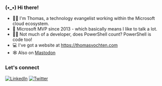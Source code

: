 ###  (•_•) Hi there!
- 🐱‍💻 I'm Thomas, a technology evangelist working within the Microsoft cloud ecosystem.
- 📢 Microsoft MVP since 2013 - which basically means I like to talk a lot.
- 👩‍💻 Not much of a developer, does PowerShell count? PowerShell is code too!
- 💻 I've got a website at https://thomasvochten.com
- 🕸️ Also on <a rel="me" href="https://mastodon.online/@thomasvochten">Mastodon</a>

### Let's connect
<a href="https://www.linkedin.com/in/thomasvochten"><img src="https://img.shields.io/badge/LinkedIn--_.svg?style=social&logo=linkedin" alt="LinkedIn"></a> <a href="https://twitter.com/thomasvochten"><img src="https://img.shields.io/twitter/follow/thomasvochten?label=Twitter&style=social" alt="Twitter"></a>
